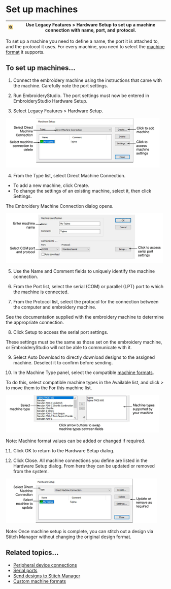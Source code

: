 # Set up machines

| ![HardwareSetup.png](assets/HardwareSetup.png) | Use Legacy Features > Hardware Setup to set up a machine connection with name, port, and protocol. |
| ---------------------------------------------- | -------------------------------------------------------------------------------------------------- |

To set up a machine you need to define a name, the port it is attached to, and the protocol it uses. For every machine, you need to select the [machine format](../../glossary/glossary) it supports.

## To set up machines...

1. Connect the embroidery machine using the instructions that came with the machine. Carefully note the port settings.

2. Run EmbroideryStudio. The port settings must now be entered in EmbroideryStudio Hardware Setup.

3. Select Legacy Features > Hardware Setup.

![HardwareSetup00023.png](assets/HardwareSetup00023.png)

4. From the Type list, select Direct Machine Connection.

- To add a new machine, click Create.
- To change the settings of an existing machine, select it, then click Settings.

The Embroidery Machine Connection dialog opens.

![hardware00026.png](assets/hardware00026.png)

5. Use the Name and Comment fields to uniquely identify the machine connection.

6. From the Port list, select the serial (COM) or parallel (LPT) port to which the machine is connected.

7. From the Protocol list, select the protocol for the connection between the computer and embroidery machine.

See the documentation supplied with the embroidery machine to determine the appropriate connection.

8. Click Setup to access the serial port settings.

These settings must be the same as those set on the embroidery machine, or EmbroideryStudio will not be able to communicate with it.

9. Select Auto Download to directly download designs to the assigned machine. Deselect it to confirm before sending.

10. In the Machine Type panel, select the compatible [machine formats](../../glossary/glossary).

To do this, select compatible machine types in the Available list, and click > to move them to the For this machine list.

![hardware00029.png](assets/hardware00029.png)

Note: Machine format values can be added or changed if required.

11. Click OK to return to the Hardware Setup dialog.

12. Click Close. All machine connections you define are listed in the Hardware Setup dialog. From here they can be updated or removed from the system.

![HardwareSetup00032.png](assets/HardwareSetup00032.png)

Note: Once machine setup is complete, you can stitch out a design via Stitch Manager without changing the original design format.

## Related topics...

- [Peripheral device connections](Peripheral_device_connections)
- [Serial ports](Peripheral_device_connections)
- [Send designs to Stitch Manager](../../Production/output/Send_designs_to_Stitch_Manager)
- [Custom machine formats](../machines/Custom_machine_formats)
